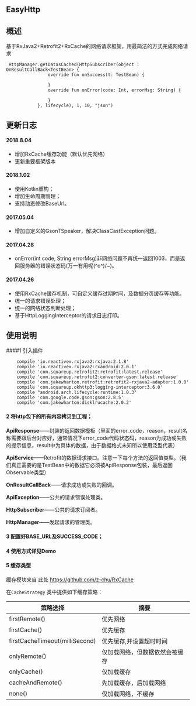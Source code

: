 
## EasyHttp

## 概述
基于RxJava2+Retrofit2+RxCache的网络请求框架，用最简洁的方式完成网络请求
    
     HttpManager.getDatasCached(HttpSubscriber(object : OnResultCallBack<TestBean> {
                    override fun onSuccess(t: TestBean) {
                     
                    }
                    override fun onError(code: Int, errorMsg: String) {
                       
                    }
                }, lifecycle), 1, 10, "json")


## 更新日志

#### 2018.8.04
* 增加RxCache缓存功能（默认优先网络）
* 更新重要框架版本

#### 2018.1.02
* 使用Kotlin重构；
* 增加生命周期管理；
* 支持动态修改BaseUrl。

#### 2017.05.04
* 增加自定义的GsonTSpeaker，解决ClassCastException问题。

#### 2017.04.28
* onError(int code, String errorMsg)非网络问题不再统一返回1003，而是返回服务器的错误状态码(万一有用呢\(^o^)/~)。

#### 2017.04.26
* 使用RxCache缓存机制，可自定义缓存过期时间，及数据分页缓存等功能。
* 统一的请求错误处理；
* 统一的网络状态判断处理；
* 基于HttpLoggingInterceptor的请求日志打印。

## 使用说明

####1 引入插件


        compile 'io.reactivex.rxjava2:rxjava:2.1.8'
        compile 'io.reactivex.rxjava2:rxandroid:2.0.1'
        compile 'com.squareup.retrofit2:retrofit:latest.release'
        compile 'com.squareup.retrofit2:converter-gson:latest.release'
        compile 'com.jakewharton.retrofit:retrofit2-rxjava2-adapter:1.0.0'
        compile 'com.squareup.okhttp3:logging-interceptor:3.6.0'
        compile "android.arch.lifecycle:runtime:1.0.3"
        compile 'com.google.code.gson:gson:2.8.5'
        compile 'com.jakewharton:disklrucache:2.0.2'

#### 2 将http包下的所有内容拷贝到工程；

**ApiResponse**——封装的返回数据模板（里面的error_code，reason，result名称需要跟后台对应好，通常情况下error_code代码状态码，reason为成功或失败的提示信息，result中为具体的数据，由于数据格式未知所以使用泛型代表）

**ApiService**——Retrofit的数据请求接口。注意一下每个方法的返回值类型。（我们真正需要的是TestBean中的数据它必须被ApiResponse包装，最后返回Observable类型）

**OnResultCallBack**——请求成功或失败的回调。

**ApiException**——公共的请求错误处理类。

**HttpSubscriber**——公共的请求订阅者。

**HttpManager**——发起请求的管理类。

#### 3 配置好BASE_URL及SUCCESS_CODE；

#### 4 使用方式详见Demo

#### 5 缓存类型
缓存模块来自 此处 https://github.com/z-chu/RxCache

在`CacheStrategy` 类中提供如下缓存策略：

 策略选择                   | 摘要      
 ------------------------- | ------- 
 firstRemote()             | 优先网络
 firstCache() |优先缓存
 firstCacheTimeout(milliSecond) |优先缓存,并设置超时时间
 onlyRemote() | 仅加载网络，但数据依然会被缓存
 onlyCache()           | 仅加载缓存 
 cacheAndRemote()              | 先加载缓存，后加载网络   
 none()              | 仅加载网络，不缓存

